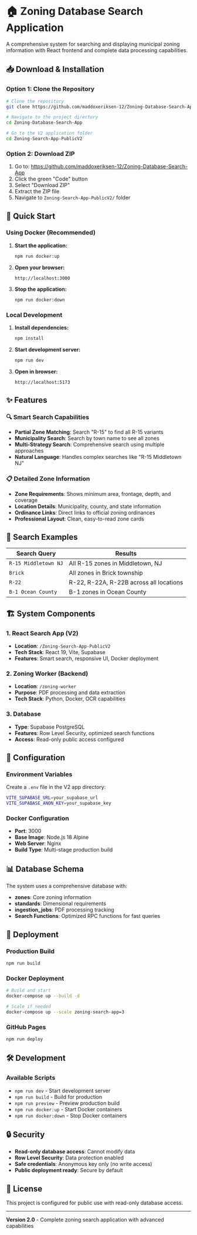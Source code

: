 # 🏠 Zoning Database Search Application

A comprehensive system for searching and displaying municipal zoning information with React frontend and complete data processing capabilities.

## 📥 Download & Installation

### Option 1: Clone the Repository
```bash
# Clone the repository
git clone https://github.com/maddoxeriksen-12/Zoning-Database-Search-App.git

# Navigate to the project directory
cd Zoning-Database-Search-App

# Go to the V2 application folder
cd Zoning-Search-App-PublicV2
```

### Option 2: Download ZIP
1. Go to: https://github.com/maddoxeriksen-12/Zoning-Database-Search-App
2. Click the green "Code" button
3. Select "Download ZIP"
4. Extract the ZIP file
5. Navigate to `Zoning-Search-App-PublicV2/` folder

## 🚀 Quick Start

### Using Docker (Recommended)

1. **Start the application:**
   ```bash
   npm run docker:up
   ```

2. **Open your browser:**
   ```
   http://localhost:3000
   ```

3. **Stop the application:**
   ```bash
   npm run docker:down
   ```

### Local Development

1. **Install dependencies:**
   ```bash
   npm install
   ```

2. **Start development server:**
   ```bash
   npm run dev
   ```

3. **Open in browser:**
   ```
   http://localhost:5173
   ```

## ✨ Features

### 🔍 Smart Search Capabilities
- **Partial Zone Matching**: Search "R-15" to find all R-15 variants
- **Municipality Search**: Search by town name to see all zones
- **Multi-Strategy Search**: Comprehensive search using multiple approaches
- **Natural Language**: Handles complex searches like "R-15 Middletown NJ"

### 📋 Detailed Zone Information
- **Zone Requirements**: Shows minimum area, frontage, depth, and coverage
- **Location Details**: Municipality, county, and state information
- **Ordinance Links**: Direct links to official zoning ordinances
- **Professional Layout**: Clean, easy-to-read zone cards

## 📖 Search Examples

| Search Query | Results |
|--------------|---------|
| `R-15 Middletown NJ` | All R-15 zones in Middletown, NJ |
| `Brick` | All zones in Brick township |
| `R-22` | R-22, R-22A, R-22B across all locations |
| `B-1 Ocean County` | B-1 zones in Ocean County |

## 🏗️ System Components

### 1. React Search App (V2)
- **Location**: `/Zoning-Search-App-PublicV2`
- **Tech Stack**: React 19, Vite, Supabase
- **Features**: Smart search, responsive UI, Docker deployment

### 2. Zoning Worker (Backend)
- **Location**: `/zoning-worker`
- **Purpose**: PDF processing and data extraction
- **Tech Stack**: Python, Docker, OCR capabilities

### 3. Database
- **Type**: Supabase PostgreSQL
- **Features**: Row Level Security, optimized search functions
- **Access**: Read-only public access configured

## 🔧 Configuration

### Environment Variables
Create a `.env` file in the V2 app directory:
```bash
VITE_SUPABASE_URL=your_supabase_url
VITE_SUPABASE_ANON_KEY=your_supabase_key
```

### Docker Configuration
- **Port**: 3000
- **Base Image**: Node.js 18 Alpine
- **Web Server**: Nginx
- **Build Type**: Multi-stage production build

## 📊 Database Schema

The system uses a comprehensive database with:
- **zones**: Core zoning information
- **standards**: Dimensional requirements
- **ingestion_jobs**: PDF processing tracking
- **Search Functions**: Optimized RPC functions for fast queries

## 🚀 Deployment

### Production Build
```bash
npm run build
```

### Docker Deployment
```bash
# Build and start
docker-compose up --build -d

# Scale if needed
docker-compose up --scale zoning-search-app=3
```

### GitHub Pages
```bash
npm run deploy
```

## 🛠️ Development

### Available Scripts
- `npm run dev` - Start development server
- `npm run build` - Build for production
- `npm run preview` - Preview production build
- `npm run docker:up` - Start Docker containers
- `npm run docker:down` - Stop Docker containers

## 🔒 Security

- **Read-only database access**: Cannot modify data
- **Row Level Security**: Data protection enabled
- **Safe credentials**: Anonymous key only (no write access)
- **Public deployment ready**: Secure by default

## 📄 License

This project is configured for public use with read-only database access.

---

**Version 2.0** - Complete zoning search application with advanced capabilities